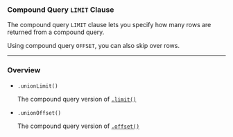 ### Compound Query `LIMIT` Clause

The compound query `LIMIT` clause lets you specify how many rows are returned from a compound query.

Using compound query `OFFSET`, you can also skip over rows.

-----

### Overview

+ `.unionLimit()`

  The compound query version of [`.limit()`](limit-clause.md#limit)

+ `.unionOffset()`

  The compound query version of [`.offset()`](limit-clause.md#offset)